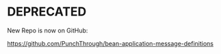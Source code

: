 # DEPRECATED

New Repo is now on GitHub:

https://github.com/PunchThrough/bean-application-message-definitions